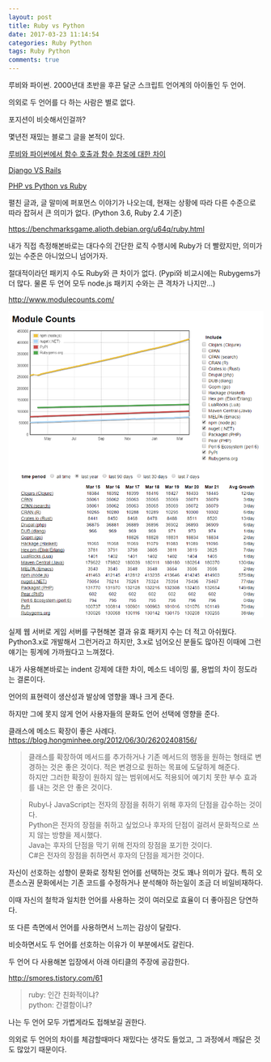 ```yaml
---
layout: post
title: Ruby vs Python
date: 2017-03-23 11:14:54
categories: Ruby Python
tags: Ruby Python
comments: true
---
```


루비와 파이썬. 2000년대 초반을 후끈 달군 스크립트 언어계의 아이돌인 두 언어.

의외로 두 언어를 다 하는 사람은 별로 없다.

포지션이 비슷해서인걸까?

몇년전 재밌는 블로그 글을 본적이 있다.

[루비와 파이썬에서 함수 호출과 함수 참조에 대한 차이](http://blog.nacyot.com/articles/2014-12-17-diffrence-of-ruby-and-python/)

[Django VS Rails](http://youngrok.com/Django_vs_Rails)

[PHP vs Python vs Ruby](http://secretroute.tistory.com/entry/PHP-vs-Ruby-vs-Python)

펼친 글과, 글 말미에 퍼포먼스 이야기가 나오는데, 현재는 상황에 따라 다른 수준으로 따라 잡혀서 큰 의미가 없다. (Python 3.6, Ruby 2.4 기준)

<https://benchmarksgame.alioth.debian.org/u64q/ruby.html>

내가 직접 측정해본바로는 대다수의 간단한 로직 수행시에 Ruby가 더 빨랐지만, 의미가 있는 수준은 아니었으니 넘어가자.

절대적이라던 패키지 수도 Ruby와 큰 차이가 없다. (Pypi와 비교시에는 Rubygems가 더 많다. 물론 두 언어 모두 node.js 패키지 수와는 큰 격차가 나지만…)

<http://www.modulecounts.com/>

![module count](/images/2017/module_count.png)

실제 웹 서버로 게임 서버를 구현해본 결과 유효 패키지 수는 더 적고 아쉬웠다. Python3.x로 개발해서 그런거라고 하지만, 3.x로 넘어오신 분들도 많아진 이때에 그런 얘기는 핑계에 가까웠다고 느껴졌다.


내가 사용해본바로는 indent 강제에 대한 차이, 메소드 네이밍 룰, 용법의 차이 정도라는 결론이다.

언어의 표현력이 생산성과 발상에 영향을 꽤나 크게 준다.

하지만 그에 못지 않게 언어 사용자들의 문화도 언어 선택에 영향을 준다.


클래스에 메소드 확장이 좋은 사례다.
<https://blog.hongminhee.org/2012/06/30/26202408156/>

>클래스를 확장하여 메서드를 추가하거나 기존 메서드의 행동을 원하는 형태로 변경하는 것은 좋은 것이다. 적은 변경으로 원하는 목표에 도달하게 해준다.  
>하지만 그러한 확장이 원하지 않는 범위에서도 적용되어 예기치 못한 부수 효과를 내는 것은 안 좋은 것이다.


>Ruby나 JavaScript는 전자의 장점을 취하기 위해 후자의 단점을 감수하는 것이다.  
>Python은 전자의 장점을 취하고 싶었으나 후자의 단점이 걸려서 문화적으로 쓰지 않는 방향을 제시했다.  
>Java는 후자의 단점을 막기 위해 전자의 장점을 포기한 것이다.  
>C#은 전자의 장점을 취하면서 후자의 단점을 제거한 것이다.  


자신이 선호하는 성향이 문화로 정착된 언어를 선택하는 것도 꽤나 의미가 깊다.
특히 오픈소스권 문화에서는 기존 코드를 수정하거나 분석해야 하는일이 조금 더 비일비재하다.

이때 자신의 철학과 일치한 언어를 사용하는 것이 여러모로 효율이 더 좋아짐은 당연하다.

또 다른 측면에서 언어를 사용하면서 느끼는 감상이 달랐다.

비슷하면서도 두 언어를 선호하는 이유가 이 부분에서도 갈린다.

두 언어 다 사용해본 입장에서 아래 아티클의 주장에 공감한다.

<http://smores.tistory.com/61>

>ruby: 인간 친화적이냐?  
>python: 간결함이냐?

나는 두 언어 모두 가볍게라도 접해보길 권한다.

의외로 두 언어의 차이를 체감할때마다 재밌다는 생각도 들었고, 그 과정에서 깨닳은 것도 많았기 때문이다.